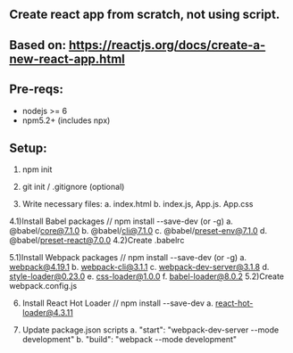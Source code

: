 
## Create react app from scratch, not using script.

## Based on: https://reactjs.org/docs/create-a-new-react-app.html

## Pre-reqs:
- nodejs >= 6
- npm5.2+ (includes npx)

## Setup:
1)	npm init

2)	git init / .gitignore (optional)

3)	Write necessary files:
	a. index.html
	b. index.js, App.js. App.css

4.1)Install Babel packages // npm install --save-dev (or -g)
	a. @babel/core@7.1.0
	b. @babel/cli@7.1.0
	c. @babel/preset-env@7.1.0
	d. @babel/preset-react@7.0.0
4.2)Create .babelrc

5.1)Install Webpack packages // npm install --save-dev (or -g)
	a. webpack@4.19.1
	b. webpack-cli@3.1.1
	c. webpack-dev-server@3.1.8
	d. style-loader@0.23.0
	e. css-loader@1.0.0
	f. babel-loader@8.0.2
5.2)Create webpack.config.js

6)	Install React Hot Loader // npm install --save-dev
	a. react-hot-loader@4.3.11

7) 	Update package.json scripts
	a. "start": "webpack-dev-server --mode development"
	b. "build": "webpack --mode development"
